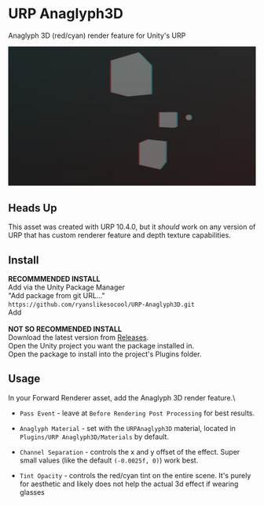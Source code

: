 # URP Anaglyph3D
 Anaglyph 3D (red/cyan) render feature for Unity's URP

![Sample Image](images/sample.jpg)

## Heads Up
This asset was created with URP 10.4.0, but it *should* work on any version of URP that has custom renderer feature and depth texture capabilities.

## Install
**RECOMMMENDED INSTALL**\
Add via the Unity Package Manager\
"Add package from git URL..."\
`https://github.com/ryanslikesocool/URP-Anaglyph3D.git`\
Add\
\
**NOT SO RECOMMENDED INSTALL**\
Download the latest version from [Releases](https://github.com/ryanslikesocool/URP-Anaglyph3D/releases).\
Open the Unity project you want the package installed in.\
Open the package to install into the project's Plugins folder.

## Usage
In your Forward Renderer asset, add the Anaglyph 3D render feature.\
- `Pass Event` - leave at `Before Rendering Post Processing` for best results.
- `Anaglyph Material` - set with the `URPAnaglyph3D` material, located in `Plugins/URP Anaglyph3D/Materials` by default.

- `Channel Separation` - controls the x and y offset of the effect.  Super small values (like the default `(-0.0025f, 0)`) work best.
- `Tint Opacity` - controls the red/cyan tint on the entire scene.  It's purely for aesthetic and likely does not help the actual 3d effect if wearing glasses

